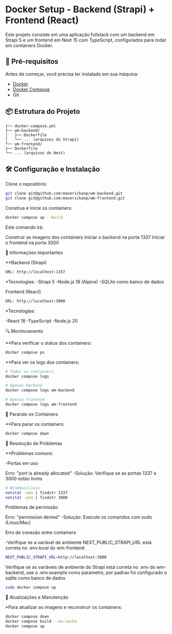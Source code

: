 # Docker Setup - Backend (Strapi) + Frontend (React)

Este projeto consiste em uma aplicação fullstack com um backend em Strapi 5 e um frontend em Next 15 com TypeScript, configurados para rodar em containers Docker.

## 🚀 Pré-requisitos

Antes de começar, você precisa ter instalado em sua máquina:

- [Docker](https://www.docker.com/get-started)
- [Docker Compose](https://docs.docker.com/compose/install/)
- Git

## 📦 Estrutura do Projeto
```.
├── docker-compose.yml
├── wm-backend/
│   ├── Dockerfile
│   └── ... (arquivos do Strapi)
└── wm-frontend/
├── Dockerfile
└── ... (arquivos do Next)
```

## 🛠️ Configuração e Instalação

Clone o repositório:

```bash
git clone git@github.com:maverickanp/wm-backend.git
git clone git@github.com:maverickanp/wm-frontend.git
```

Construa e inicie os containers:

```bash
docker compose up --build
```

Este comando irá:

Construir as imagens dos containers
Iniciar o backend na porta 1337
Iniciar o frontend na porta 3000

📝 Informações Importantes

**Backend (Strapi)

```bash
URL: http://localhost:1337
```

*Tecnologias:
-Strapi 5
-Node.js 18 (Alpine)
-SQLite como banco de dados

Frontend (React)

```bash
URL: http://localhost:3000
```

*Tecnologias:

-React 18
-TypeScript
-Node.js 20

🔍 Monitoramento

**Para verificar o status dos containers:

```bash
docker compose ps
```

**Para ver os logs dos containers:

```bash
# Todos os containers
docker compose logs

# Apenas backend
docker compose logs wm-backend

# Apenas frontend
docker compose logs wm-frontend
```

🛑 Parando os Containers

**Para parar os containers:

```bash
docker compose down
```

🔧 Resolução de Problemas

**Problemas comuns:

-Portas em uso

Erro: "port is already allocated"
-Solução: Verifique se as portas 1337 e 3000 estão livres

```bash
# Windows/Linux
netstat -ano | findstr 1337
netstat -ano | findstr 3000
```

Problemas de permissão

Erro: "permission denied"
-Solução: Execute os comandos com sudo (Linux/Mac)

Erro de conexão entre containers

-Verifique se a variável de ambiente NEXT_PUBLIC_STRAPI_URL está correta no .env.local do wm-frontend

```bash
NEXT_PUBLIC_STRAPI_URL=http://localhost:3000
```

Verifique se as variáveis de ambiente do Strapi está correta no .env do wm-backend, use o .env.example como parametro, por padrao foi configurado o sqlite como banco de dados

```bash
sudo docker compose up
```

🔄 Atualizações e Manutenção

*Para atualizar as imagens e reconstruir os containers:

```bash
docker compose down
docker compose build --no-cache
docker compose up
```
